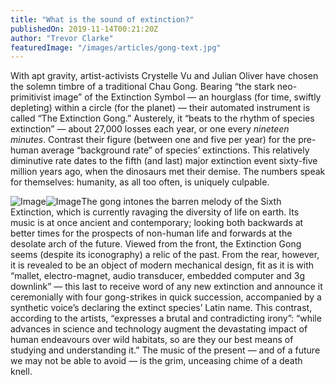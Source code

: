 ```yaml
---
title: "What is the sound of extinction?"
publishedOn: 2019-11-14T00:21:20Z
author: "Trevor Clarke"
featuredImage: "/images/articles/gong-text.jpg"
---
```


With apt gravity, artist-activists Crystelle Vu and Julian Oliver have chosen the solemn timbre of a traditional Chau Gong. Bearing “the stark neo-primitivist image” of the Extinction Symbol — an hourglass (for time, swiftly depleting) within a circle (for the planet) — their automated instrument is called “The Extinction Gong.” Austerely, it “beats to the rhythm of species extinction” — about 27,000 losses each year, or one every *nineteen minutes*. Contrast their figure (between one and five per year) for the pre-human average “background rate” of species’ extinctions. This relatively diminutive rate dates to the fifth (and last) major extinction event sixty-five million years ago, when the dinosaurs met their demise. The numbers speak for themselves: humanity, as all too often, is uniquely culpable.

![Image](/images/articles/gong-text.jpg)![Image](/images/articles/gong-ho.jpg)The gong intones the barren melody of the Sixth Extinction, which is currently ravaging the diversity of life on earth. Its music is at once ancient and contemporary; looking both backwards at better times for the prospects of non-human life and forwards at the desolate arch of the future. Viewed from the front, the Extinction Gong seems (despite its iconography) a relic of the past. From the rear, however, it is revealed to be an object of modern mechanical design, fit as it is with “mallet, electro-magnet, audio transducer, embedded computer and 3g downlink” — this last to receive word of any new extinction and announce it ceremonially with four gong-strikes in quick succession, accompanied by a synthetic voice’s declaring the extinct species’ Latin name. This contrast, according to the artists, “expresses a brutal and contradicting irony”: “while advances in science and technology augment the devastating impact of human endeavours over wild habitats, so are they our best means of studying and understanding it.” The music of the present — and of a future we may not be able to avoid — is the grim, unceasing chime of a death knell.
